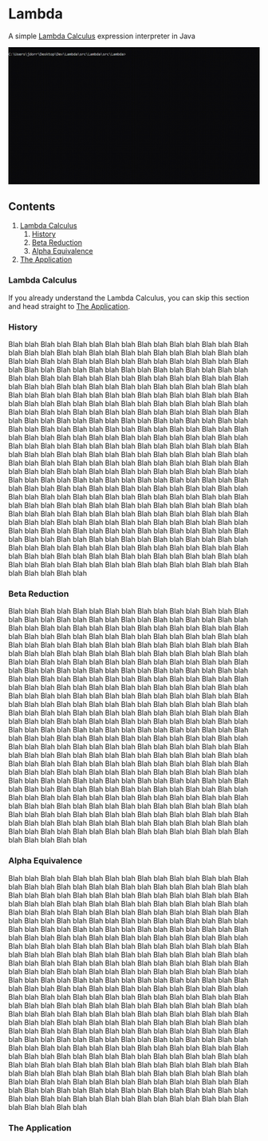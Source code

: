# Lambda
A simple [Lambda Calculus](https://en.wikipedia.org/wiki/Lambda_calculus) expression interpreter in Java

![Screenshot](https://github.com/James-P-D/Lambda/blob/master/Screenshot.gif)

## Contents

1. [Lambda Calculus](#Lambda-Calculus)
    1. [History](#History)
    2. [Beta Reduction](#Beta-Reduction)
    3. [Alpha Equivalence](#Alpha-Equivalence)
2. [The Application](#The-Application)

### Lambda Calculus

If you already understand the Lambda Calculus, you can skip this section and head straight to [The Application](#The-Application).  

### History

Blah blah Blah blah Blah blah Blah blah Blah blah Blah blah Blah blah Blah blah Blah blah Blah blah Blah blah Blah blah Blah blah Blah blah Blah blah Blah blah Blah blah Blah blah Blah blah Blah blah Blah blah Blah blah Blah blah Blah blah Blah blah Blah blah Blah blah Blah blah Blah blah Blah blah Blah blah Blah blah Blah blah Blah blah Blah blah Blah blah Blah blah Blah blah Blah blah Blah blah Blah blah Blah blah Blah blah Blah blah Blah blah Blah blah Blah blah Blah blah Blah blah Blah blah Blah blah Blah blah Blah blah Blah blah Blah blah Blah blah Blah blah Blah blah Blah blah Blah blah Blah blah Blah blah Blah blah Blah blah Blah blah Blah blah Blah blah Blah blah Blah blah Blah blah Blah blah Blah blah Blah blah Blah blah Blah blah Blah blah Blah blah Blah blah Blah blah Blah blah Blah blah Blah blah Blah blah Blah blah Blah blah Blah blah Blah blah Blah blah Blah blah Blah blah Blah blah Blah blah Blah blah Blah blah Blah blah Blah blah Blah blah Blah blah Blah blah Blah blah Blah blah Blah blah Blah blah Blah blah Blah blah Blah blah Blah blah Blah blah Blah blah Blah blah Blah blah Blah blah Blah blah Blah blah Blah blah Blah blah Blah blah Blah blah Blah blah Blah blah Blah blah Blah blah Blah blah Blah blah Blah blah Blah blah Blah blah Blah blah Blah blah Blah blah Blah blah Blah blah Blah blah Blah blah Blah blah Blah blah Blah blah Blah blah Blah blah Blah blah Blah blah Blah blah Blah blah Blah blah Blah blah Blah blah Blah blah Blah blah Blah blah Blah blah Blah blah Blah blah Blah blah Blah blah Blah blah Blah blah Blah blah Blah blah Blah blah Blah blah Blah blah Blah blah Blah blah Blah blah Blah blah Blah blah Blah blah Blah blah Blah blah Blah blah Blah blah Blah blah Blah blah Blah blah Blah blah Blah blah Blah blah Blah blah Blah blah Blah blah Blah blah Blah blah Blah blah Blah blah Blah blah Blah blah Blah blah Blah blah Blah blah Blah blah Blah blah Blah blah Blah blah Blah blah Blah blah Blah blah Blah blah Blah blah Blah blah Blah blah Blah blah Blah blah Blah blah Blah blah Blah blah 

### Beta Reduction

Blah blah Blah blah Blah blah Blah blah Blah blah Blah blah Blah blah Blah blah Blah blah Blah blah Blah blah Blah blah Blah blah Blah blah Blah blah Blah blah Blah blah Blah blah Blah blah Blah blah Blah blah Blah blah Blah blah Blah blah Blah blah Blah blah Blah blah Blah blah Blah blah Blah blah Blah blah Blah blah Blah blah Blah blah Blah blah Blah blah Blah blah Blah blah Blah blah Blah blah Blah blah Blah blah Blah blah Blah blah Blah blah Blah blah Blah blah Blah blah Blah blah Blah blah Blah blah Blah blah Blah blah Blah blah Blah blah Blah blah Blah blah Blah blah Blah blah Blah blah Blah blah Blah blah Blah blah Blah blah Blah blah Blah blah Blah blah Blah blah Blah blah Blah blah Blah blah Blah blah Blah blah Blah blah Blah blah Blah blah Blah blah Blah blah Blah blah Blah blah Blah blah Blah blah Blah blah Blah blah Blah blah Blah blah Blah blah Blah blah Blah blah Blah blah Blah blah Blah blah Blah blah Blah blah Blah blah Blah blah Blah blah Blah blah Blah blah Blah blah Blah blah Blah blah Blah blah Blah blah Blah blah Blah blah Blah blah Blah blah Blah blah Blah blah Blah blah Blah blah Blah blah Blah blah Blah blah Blah blah Blah blah Blah blah Blah blah Blah blah Blah blah Blah blah Blah blah Blah blah Blah blah Blah blah Blah blah Blah blah Blah blah Blah blah Blah blah Blah blah Blah blah Blah blah Blah blah Blah blah Blah blah Blah blah Blah blah Blah blah Blah blah Blah blah Blah blah Blah blah Blah blah Blah blah Blah blah Blah blah Blah blah Blah blah Blah blah Blah blah Blah blah Blah blah Blah blah Blah blah Blah blah Blah blah Blah blah Blah blah Blah blah Blah blah Blah blah Blah blah Blah blah Blah blah Blah blah Blah blah Blah blah Blah blah Blah blah Blah blah Blah blah Blah blah Blah blah Blah blah Blah blah Blah blah Blah blah Blah blah Blah blah Blah blah Blah blah Blah blah Blah blah Blah blah Blah blah Blah blah Blah blah Blah blah Blah blah Blah blah Blah blah Blah blah Blah blah Blah blah Blah blah Blah blah Blah blah Blah blah Blah blah Blah blah Blah blah Blah blah Blah blah 

### Alpha Equivalence

Blah blah Blah blah Blah blah Blah blah Blah blah Blah blah Blah blah Blah blah Blah blah Blah blah Blah blah Blah blah Blah blah Blah blah Blah blah Blah blah Blah blah Blah blah Blah blah Blah blah Blah blah Blah blah Blah blah Blah blah Blah blah Blah blah Blah blah Blah blah Blah blah Blah blah Blah blah Blah blah Blah blah Blah blah Blah blah Blah blah Blah blah Blah blah Blah blah Blah blah Blah blah Blah blah Blah blah Blah blah Blah blah Blah blah Blah blah Blah blah Blah blah Blah blah Blah blah Blah blah Blah blah Blah blah Blah blah Blah blah Blah blah Blah blah Blah blah Blah blah Blah blah Blah blah Blah blah Blah blah Blah blah Blah blah Blah blah Blah blah Blah blah Blah blah Blah blah Blah blah Blah blah Blah blah Blah blah Blah blah Blah blah Blah blah Blah blah Blah blah Blah blah Blah blah Blah blah Blah blah Blah blah Blah blah Blah blah Blah blah Blah blah Blah blah Blah blah Blah blah Blah blah Blah blah Blah blah Blah blah Blah blah Blah blah Blah blah Blah blah Blah blah Blah blah Blah blah Blah blah Blah blah Blah blah Blah blah Blah blah Blah blah Blah blah Blah blah Blah blah Blah blah Blah blah Blah blah Blah blah Blah blah Blah blah Blah blah Blah blah Blah blah Blah blah Blah blah Blah blah Blah blah Blah blah Blah blah Blah blah Blah blah Blah blah Blah blah Blah blah Blah blah Blah blah Blah blah Blah blah Blah blah Blah blah Blah blah Blah blah Blah blah Blah blah Blah blah Blah blah Blah blah Blah blah Blah blah Blah blah Blah blah Blah blah Blah blah Blah blah Blah blah Blah blah Blah blah Blah blah Blah blah Blah blah Blah blah Blah blah Blah blah Blah blah Blah blah Blah blah Blah blah Blah blah Blah blah Blah blah Blah blah Blah blah Blah blah Blah blah Blah blah Blah blah Blah blah Blah blah Blah blah Blah blah Blah blah Blah blah Blah blah Blah blah Blah blah Blah blah Blah blah Blah blah Blah blah Blah blah Blah blah Blah blah Blah blah Blah blah Blah blah Blah blah Blah blah Blah blah Blah blah Blah blah Blah blah Blah blah Blah blah Blah blah Blah blah Blah blah Blah blah 

### The Application

